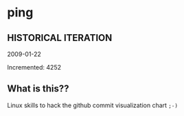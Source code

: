 # ping

## HISTORICAL ITERATION
2009-01-22

Incremented: 4252

## What is this?? 
Linux skills to hack the github commit visualization chart `;-)`
